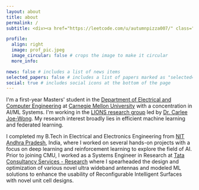```yaml
---
layout: about
title: about
permalink: /
subtitle: <div><a href="https://leetcode.com/u/autumnpizza007/" class="si si-leetcode"></a></div>

profile:
  align: right
  image: prof_pic.jpeg
  image_circular: false # crops the image to make it circular
  more_info: 

news: false # includes a list of news items
selected_papers: false # includes a list of papers marked as "selected={true}"
social: true # includes social icons at the bottom of the page
---
```


I'm a first-year Masters' student in the [Department of Electrical and Computer Engineering](https://www.ece.cmu.edu/) at [Carnegie Mellon University](https://www.cmu.edu/) with a concentration in AI/ML Systems. I'm working in the [LIONS research group](https://research.ece.cmu.edu/lions/) led by [Dr. Carlee Joe-Wong](https://www.andrew.cmu.edu/user/cjoewong/). My research interest broadly lies in efficient machine learning and federated learning. 

I completed my B.Tech in Electrical and Electronics Engineering from [NIT Andhra Pradesh](https://nitandhra.ac.in/main/), India, where I worked on several hands-on projects with a focus on deep learning and reinforcement learning to explore the field of AI. Prior to joining CMU, I worked as a Systems Engineer in Research at [Tata Consultancy Services - Research](https://www.tcs.com/what-we-do/research) where I spearheaded the design and optimization of various novel ultra wideband antennas and modeled ML solutions to enhance the usability of Reconfigurable Intelligent Surfaces with novel unit cell designs.
